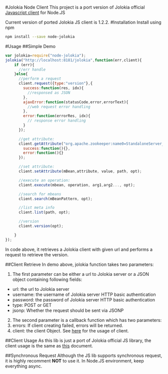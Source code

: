 #Jolokia Node Client
This project is a port version of Jolokia official [Javascript client](http://www.jolokia.org/client/javascript.html) for Node.JS

Current version of ported Jolokia JS client is 1.2.2.
#Installation
Install using npm
```bash
npm install --save node-jolokia
```

#Usage
##Simple Demo
```js
var jolokia=require("node-jolokia");
jolokia("http://localhost:8181/jolokia",function(err,client){
    if (err){
      //err handle
    }else{
      //perform a request
      client.request({type:"version"},{
        success:function(res, idx){
          //responsed as JSON
        },
        ajaxError:function(statusCode,error,errorText){
          //web request error handling
        },
        error:function(errorRes, idx){
          // response error handling
        }
      });

      //get attribute:
      client.getAttribute("org.apache.zookeeper:name0=StandaloneServer_port-1,name1=InMemoryDataTree", "WatchCount",{
        success:function(){},
        error:function(){}
      });

      //set attribute:
      client.setAttribute(mBean,attribute, value, path, opt);

      //execute an operation:
      client.execute(mbean, operation, arg1,arg2..., opt);

      //search for mbeans
      client.search(mBeanPattern, opt);

      //list meta info
      client.list(path, opt);

      //version
      client.version(opt);

    }
});
```
In code above, it retrieves a Jolokia client with given url and performs a request to retrieve the version.

##Client Retrieve
In demo above, jolokia function takes two parameters:

1. The first parameter can be either a url to Jolokia server or a JSON object containing following fields:
  * url: the url to Jolokia server
  * username: the username of Jolokia server HTTP basic authentication
  * password: the password of Jolokia server HTTP basic authentication
  * type: POST or GET
  * jsonp: Whether the request should be sent via JSONP
2. The second parameter is a callback function which has two parameters:
  1. errors: If client creating failed, errors will be returned.
  2. client: the client Object. See [here](client-usage) for the usage of client.

##Client Usage
As this lib is just a port of Jolokia official JS library, the client usage is the same as [this](http://www.jolokia.org/reference/html/clients.html) document.

##Synchronous Request
Although the JS lib supports synchronous request, it is highly recomment **NOT** to use it.
In Node.JS environment, keep everything async.
